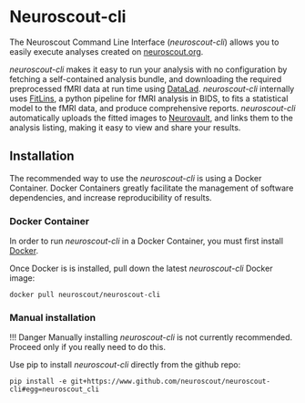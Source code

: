 # Neuroscout-cli

The Neuroscout Command Line Interface (_neuroscout-cli_) allows you to easily execute analyses created on [neuroscout.org](https://www.neuroscout.org).

_neuroscout-cli_ makes it easy to run your analysis with no configuration by fetching a self-contained analysis bundle, and downloading the required preprocessed fMRI data at run time using [DataLad](https://www.datalad.org/). _neuroscout-cli_ internally uses [FitLins](https://github.com/poldracklab/fitlins), a python pipeline for fMRI analysis in BIDS, to fits a statistical model to the fMRI data, and produce comprehensive reports. _neuroscout-cli_ automatically uploads the fitted images to [Neurovault](https://www.neurovault.org/), and links them to the analysis listing, making it easy to view and share your results.

## Installation

The recommended way to use the _neuroscout-cli_ is using a Docker Container. Docker Containers greatly facilitate the management of software dependencies, and increase reproducibility of results.

### Docker Container

In order to run _neuroscout-cli_ in a Docker Container, you must first install [Docker](https://docs.docker.com/engine/installation/).

Once Docker is is installed, pull down the latest _neuroscout-cli_ Docker image:

    docker pull neuroscout/neuroscout-cli

### Manual installation

!!! Danger
    Manually installing _neuroscout-cli_ is not currently recommended. Proceed only if you really need to do this.

Use pip to install _neuroscout-cli_ directly from the github repo:

    pip install -e git+https://www.github.com/neuroscout/neuroscout-cli#egg=neuroscout_cli
